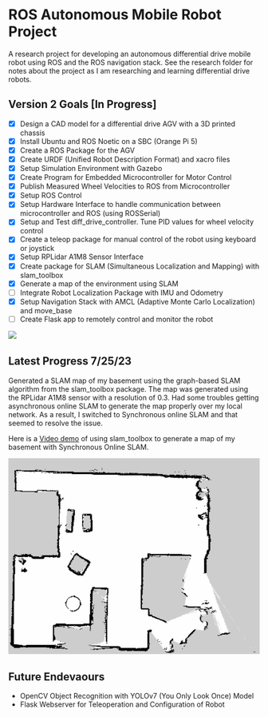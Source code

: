 # ROS Autonomous Mobile Robot Project

A research project for developing an autonomous differential drive mobile robot using ROS and the ROS navigation stack. See the research folder for notes about the project as I am researching and learning differential drive robots.  

## Version 2 Goals [In Progress]
- [x] Design a CAD model for a differential drive AGV with a 3D printed chassis
- [x] Install Ubuntu and ROS Noetic on a SBC (Orange Pi 5)
- [x] Create a ROS Package for the AGV
- [x] Create URDF (Unified Robot Description Format) and xacro files
- [x] Setup Simulation Environment with Gazebo 
- [x] Create Program for Embedded Microcontroller for Motor Control 
- [x] Publish Measured Wheel Velocities to ROS from Microcontroller
- [x] Setup ROS Control 
- [x] Setup Hardware Interface to handle communication between microcontroller and ROS (using ROSSerial)
- [x] Setup and Test diff_drive_controller. Tune PID values for wheel velocity control
- [x] Create a teleop package for manual control of the robot using keyboard or joystick
- [x] Setup RPLidar A1M8 Sensor Interface
- [x] Create package for SLAM (Simultaneous Localization and Mapping) with slam_toolbox
- [x] Generate a map of the environment using SLAM
- [ ] Integrate Robot Localization Package with IMU and Odometry
- [x] Setup Navigation Stack with AMCL (Adaptive Monte Carlo Localization) and move_base
- [ ] Create Flask app to remotely control and monitor the robot

<img src="./media/phase_two_cad.png"  width="600" >

## Latest Progress 7/25/23
Generated a SLAM map of my basement using the graph-based SLAM algorithm from the slam_toolbox package. The map was generated using the RPLidar A1M8 sensor with a resolution of 0.3. Had some troubles getting asynchronous online SLAM to generate the map properly over my local network. As a result, I switched to Synchronous online SLAM and that seemed to resolve the issue. 

Here is a [Video demo](https://www.youtube.com/watch?v=7yjPUBrIlA8) of using slam_toolbox to generate a map of my basement with Synchronous Online SLAM. 

<img src="./media/basement_0_map.png" width="600">



## Future Endevaours 
- OpenCV Object Recognition with YOLOv7 (You Only Look Once) Model
- Flask Webserver for Teleoperation and Configuration of Robot
